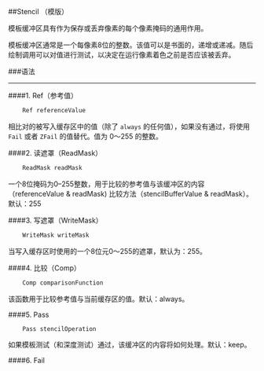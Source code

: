 ##Stencil （模版）

模板缓冲区具有作为保存或丢弃像素的每个像素掩码的通用作用。


模板缓冲区通常是一个每像素8位的整数。该值可以是书面的，递增或递减。随后绘制调用可以对值进行测试，以决定在运行像素着色之前是否应该被丢弃。


###语法

---

####1. Ref（参考值）
```javascript
    Ref referenceValue
```

相比对的被写入缓存区中的值（除了 `always` 的任何值），如果没有通过，将使用 `Fail` 或者 `ZFail` 的值替代。值为 0～255 的整数。

####2. 读遮罩（ReadMask）
```javascript
    ReadMask readMask
```

一个8位掩码为0–255整数，用于比较的参考值与该缓冲区的内容（referenceValue & readMask) 比较方法（stencilBufferValue & readMask）。默认：255

####3. 写遮罩（WriteMask）
```javascript
    WriteMask writeMask
```
当写入缓存区时使用的一个8位元0～255的遮罩，默认为：255。


####4. 比较（Comp）
```javascript
    Comp comparisonFunction
```
该函数用于比较参考值与当前缓存区的值。默认：always。


####5. Pass
```javascript
    Pass stencilOperation
```
如果模板测试（和深度测试）通过，该缓冲区的内容将如何处理。默认：keep。


####6. Fail


